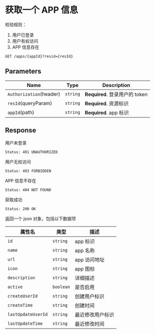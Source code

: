 # 获取一个 APP 信息

校验规则：

1. 用户已登录
2. 用户有权访问
3. APP 信息存在

```text
GET /apps/{appId}?resid={resId}
```

## Parameters

| Name                    | Type     | Description                    |
| ----------------------- | -------- | ------------------------------ |
| `Authorization`(header) | `string` | **Required**. 登录用户的 token |
| `resId`(queryParam)     | `string` | **Required**. 资源标识         |
| `appId`(path)           | `string` | **Required**. app 标识         |

## Response

用户未登录

```text
Status: 401 UNAUTHORIZED
```

用户无权访问

```text
Status: 403 FORBIDDEN
```

APP 信息不存在

```text
Status: 404 NOT FOUND
```

获取成功

```text
Status: 200 OK
```

返回一个 json 对象，包括以下数据项

| 属性名             | 类型      | 描述             |
| ------------------ | --------- | ---------------- |
| `id`               | `string`  | app 标识         |
| `name`             | `string`  | app 名称         |
| `url`              | `string`  | app 访问地址     |
| `icon`             | `string`  | app 图标         |
| `description`      | `string`  | 详细描述         |
| `active`           | `boolean` | 是否启用         |
| `createUserId`     | `string`  | 创建用户标识     |
| `createTime`       | `string`  | 创建时间         |
| `lastUpdateUserId` | `string`  | 最近修改用户标识 |
| `lastUpdateTime`   | `string`  | 最近修改时间     |